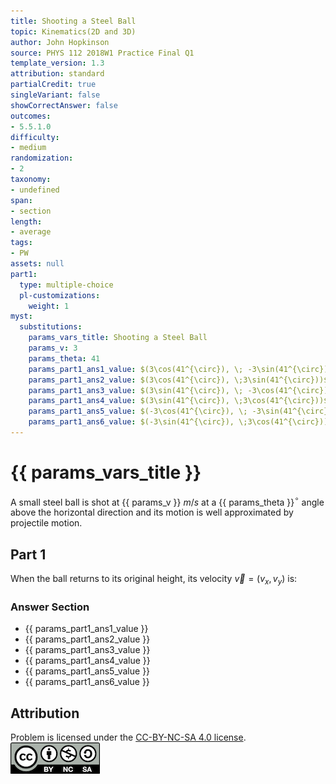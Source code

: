```yaml
---
title: Shooting a Steel Ball
topic: Kinematics(2D and 3D)
author: John Hopkinson
source: PHYS 112 2018W1 Practice Final Q1
template_version: 1.3
attribution: standard
partialCredit: true
singleVariant: false
showCorrectAnswer: false
outcomes:
- 5.5.1.0
difficulty:
- medium
randomization:
- 2
taxonomy:
- undefined
span:
- section
length:
- average
tags:
- PW
assets: null
part1:
  type: multiple-choice
  pl-customizations:
    weight: 1
myst:
  substitutions:
    params_vars_title: Shooting a Steel Ball
    params_v: 3
    params_theta: 41
    params_part1_ans1_value: $(3\cos(41^{\circ}), \; -3\sin(41^{\circ}))$
    params_part1_ans2_value: $(3\cos(41^{\circ}), \;3\sin(41^{\circ}))$
    params_part1_ans3_value: $(3\sin(41^{\circ}), \; -3\cos(41^{\circ}))$
    params_part1_ans4_value: $(3\sin(41^{\circ}), \;3\cos(41^{\circ}))$
    params_part1_ans5_value: $(-3\cos(41^{\circ}), \; -3\sin(41^{\circ}))$
    params_part1_ans6_value: $(-3\sin(41^{\circ}), \;3\cos(41^{\circ}))$
---
```

# {{ params_vars_title }}
A small steel ball is shot at {{ params_v }} $m/s$ at a {{ params_theta }}$^{\circ}$ angle above the horizontal direction and its motion is well approximated by projectile motion.

## Part 1

When the ball returns to its original height, its velocity $\overrightarrow{v} = (v_x, v_y)$ is:

### Answer Section

- {{ params_part1_ans1_value }}
- {{ params_part1_ans2_value }}
- {{ params_part1_ans3_value }}
- {{ params_part1_ans4_value }}
- {{ params_part1_ans5_value }}
- {{ params_part1_ans6_value }}

## Attribution

Problem is licensed under the [CC-BY-NC-SA 4.0 license](https://creativecommons.org/licenses/by-nc-sa/4.0/).<br> ![The Creative Commons 4.0 license requiring attribution-BY, non-commercial-NC, and share-alike-SA license.](https://raw.githubusercontent.com/firasm/bits/master/by-nc-sa.png)